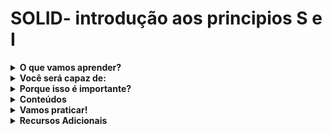 # SOLID- introdução aos principios S e I

<details>
  <summary><strong> O que vamos aprender? </strong></summary><br />
 SOLID é um acrônimo utilizado para memorizarmos cinco principios básicos na engenharia de software, eles são amplamente divulgados pelo programador e escritor Robert C. Martin e tem como objetivo tornar a escrita de códigos com orientação à objetos mais simples, reutilizável, agil e padronizaods.  
  
</details>

<details>
  <summary><strong> Você será capaz de: </strong></summary><br />
 - asdafwawfawfawf
  
</details>

<details>
  <summary><strong> Porque isso é importante? </strong></summary><br />
 - asdafwawfawfawf
  
</details>

<details>
  <summary><strong> Conteúdos </strong></summary><br />
 - asdafwawfawfawf
  
</details>

<details>
  <summary><strong> Vamos praticar! </strong></summary><br />
 - asdafwawfawfawf
  
</details>

<details>
  <summary><strong> Recursos Adicionais </strong></summary><br />
 - asdafwawfawfawf
  
</details>

